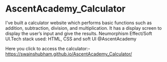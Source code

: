 # AscentAcademy_Calculator
I've built a calculator website which performs basic functions such as addition, subtraction, division, and multiplication. It has a display screen to display the user’s input and give the results. Neumorphism Effect/Soft UI.Tech stack used: HTML, CSS and soft UI @AscentAcademy  

Here you click to access the calculator:- https://swainshubham.github.io/AscentAcademy_Calculator/
